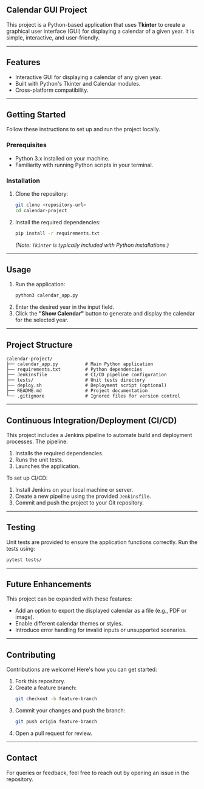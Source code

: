 ## **Calendar GUI Project**

This project is a Python-based application that uses **Tkinter** to create a graphical user interface (GUI) for displaying a calendar of a given year. It is simple, interactive, and user-friendly.

---

## **Features**
- Interactive GUI for displaying a calendar of any given year.
- Built with Python's Tkinter and Calendar modules.
- Cross-platform compatibility.

---

## **Getting Started**
Follow these instructions to set up and run the project locally.

### **Prerequisites**
- Python 3.x installed on your machine.
- Familiarity with running Python scripts in your terminal.

### **Installation**
1. Clone the repository:
   ```bash
   git clone <repository-url>
   cd calendar-project
   ```
2. Install the required dependencies:
   ```bash
   pip install -r requirements.txt
   ```
   *(Note: `Tkinter` is typically included with Python installations.)*

---

## **Usage**
1. Run the application:
   ```bash
   python3 calendar_app.py
   ```
2. Enter the desired year in the input field.
3. Click the **"Show Calendar"** button to generate and display the calendar for the selected year.

---

## **Project Structure**
```
calendar-project/
├── calendar_app.py          # Main Python application
├── requirements.txt         # Python dependencies
├── Jenkinsfile              # CI/CD pipeline configuration
├── tests/                   # Unit tests directory
├── deploy.sh                # Deployment script (optional)
├── README.md                # Project documentation
└── .gitignore               # Ignored files for version control
```

---

## **Continuous Integration/Deployment (CI/CD)**
This project includes a Jenkins pipeline to automate build and deployment processes. The pipeline:
1. Installs the required dependencies.
2. Runs the unit tests.
3. Launches the application.

To set up CI/CD:
1. Install Jenkins on your local machine or server.
2. Create a new pipeline using the provided `Jenkinsfile`.
3. Commit and push the project to your Git repository.

---

## **Testing**
Unit tests are provided to ensure the application functions correctly. Run the tests using:
```bash
pytest tests/
```

---

## **Future Enhancements**
This project can be expanded with these features:
- Add an option to export the displayed calendar as a file (e.g., PDF or image).
- Enable different calendar themes or styles.
- Introduce error handling for invalid inputs or unsupported scenarios.

---

## **Contributing**
Contributions are welcome! Here's how you can get started:
1. Fork this repository.
2. Create a feature branch:
   ```bash
   git checkout -b feature-branch
   ```
3. Commit your changes and push the branch:
   ```bash
   git push origin feature-branch
   ```
4. Open a pull request for review.

---

## **Contact**
For queries or feedback, feel free to reach out by opening an issue in the repository.

```
